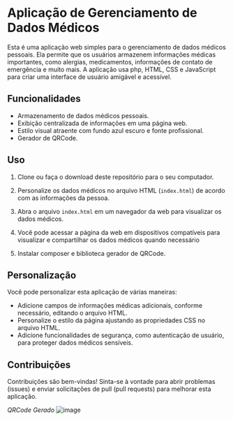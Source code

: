 # Aplicação de Gerenciamento de Dados Médicos

Esta é uma aplicação web simples para o gerenciamento de dados médicos pessoais. Ela permite que os usuários armazenem informações médicas importantes, como alergias, medicamentos, informações de contato de emergência e muito mais. A aplicação usa php, HTML, CSS e JavaScript para criar uma interface de usuário amigável e acessível.

## Funcionalidades

- Armazenamento de dados médicos pessoais.
- Exibição centralizada de informações em uma página web.
- Estilo visual atraente com fundo azul escuro e fonte profissional.
- Gerador de QRCode.

## Uso

1. Clone ou faça o download deste repositório para o seu computador.

2. Personalize os dados médicos no arquivo HTML (`index.html`) de acordo com as informações da pessoa.

3. Abra o arquivo `index.html` em um navegador da web para visualizar os dados médicos.

4. Você pode acessar a página da web em dispositivos compatíveis para visualizar e compartilhar os dados médicos quando necessário

5. Instalar composer e biblioteca gerador de QRCode.

## Personalização

Você pode personalizar esta aplicação de várias maneiras:

- Adicione campos de informações médicas adicionais, conforme necessário, editando o arquivo HTML.
- Personalize o estilo da página ajustando as propriedades CSS no arquivo HTML.
- Adicione funcionalidades de segurança, como autenticação de usuário, para proteger dados médicos sensíveis.

## Contribuições

Contribuições são bem-vindas! Sinta-se à vontade para abrir problemas (issues) e enviar solicitações de pull (pull requests) para melhorar esta aplicação.


*QRCode Gerado*
![image](https://github.com/leonardokzkz/HealthGuardian/assets/56534691/03d63430-b02f-4e67-b7fc-a522cd72d631)

